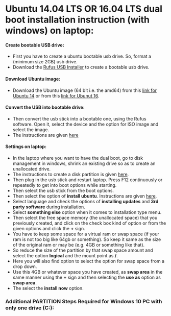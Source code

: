 # Ubuntu 14.04 LTS OR 16.04 LTS dual boot installation instruction (with windows) on laptop:

#### Create bootable USB drive:
* First you have to create a ubuntu bootable usb drive. So, format a (minimum size 2GB) usb drive.
* Download the [Rufus USB Installer](https://rufus.akeo.ie/downloads/rufus-2.12.exe) to create a bootable usb drive.

#### Download Ubuntu image:
* Download the Ubuntu image (64 bit i.e. the amd64) from this [link for Ubuntu 14](http://releases.ubuntu.com/14.04/) or from this [link for Ubunut 16](http://releases.ubuntu.com/16.04/).

#### Convert the USB into bootable drive:
* Then convert the usb stick into a bootable one, using the Rufus software. Open it, select the device and the option for ISO image and select the image.
* The instructions are given [here](https://www.ubuntu.com/download/desktop/create-a-usb-stick-on-windows)

#### Settings on laptop:
* In the laptop where you want to have the dual boot, go to disk management in windows, shrink an existing drive so as to create an unallocated drive.
* The instructions to create a disk partition is given [here](http://www.wikihow.com/Create-a-Partition).
* Then plug in the usb stick and restart laptop. Press F12 continuously or repeatedly to get into boot options while starting. 
* Then select the usb stick from the boot options.
* Then select the option of **install ubuntu**. Instructions are given [here](https://www.youtube.com/watch?v=uGdrQxA0E6g).
* Select language and check the options of **installing updates** and **3rd party software** during installation.
* Select **something else** option when it comes to installation type menu.
* Then select the free space memory (the unallocated space) that you previously created, and click on the check box kind of option or from the given options and click the **+** sign.
* You have to keep some space for a virtual ram or swap space (if your ram is not too big like 64gb or something). So keep it same as the size of the original ram or may be (e.g. 4GB or something like that).
* So reduce the size of the partition by that swap space amount and select the option **logical** and the mount point as **/**.
* Here you will also find option to select the option for swap space from a drop down.
* Use this 4GB or whatever space you have created, as **swap area** in the same manner using the **+** sign and then selecting the **use as** option as **swap area**.
* The select the **install now** option.

### Additional PARTITION Steps Required for Windows 10 PC with only one drive (C:\):

